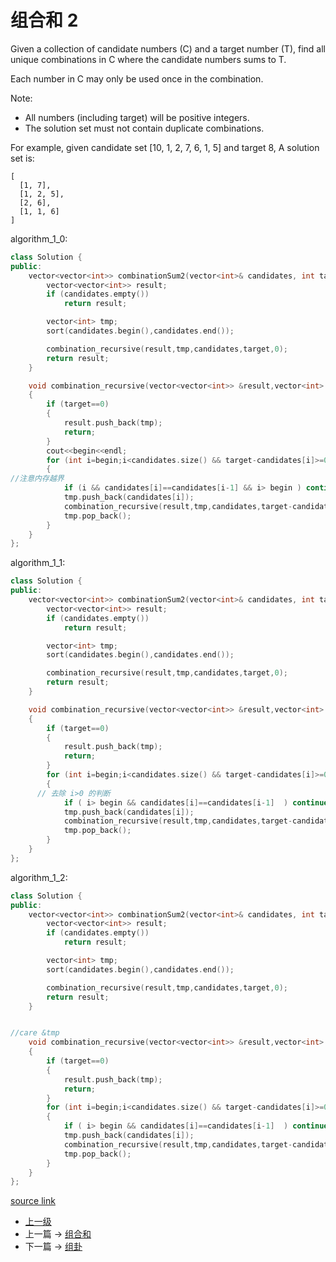 # 组合和 2

Given a collection of candidate numbers (C) and a target number (T), find all unique combinations in C where the candidate numbers sums to T.

Each number in C may only be used once in the combination.

Note:
* All numbers (including target) will be positive integers.
* The solution set must not contain duplicate combinations.

For example, given candidate set [10, 1, 2, 7, 6, 1, 5] and target 8,
A solution set is:
```
[
  [1, 7],
  [1, 2, 5],
  [2, 6],
  [1, 1, 6]
]
```

algorithm_1_0:
```c++
class Solution {
public:
    vector<vector<int>> combinationSum2(vector<int>& candidates, int target) {
        vector<vector<int>> result;
        if (candidates.empty())
            return result;

        vector<int> tmp;
        sort(candidates.begin(),candidates.end());

        combination_recursive(result,tmp,candidates,target,0);
        return result;
    }

    void combination_recursive(vector<vector<int>> &result,vector<int> tmp,vector<int> candidates,int target,int begin)
    {
        if (target==0)
        {
            result.push_back(tmp);
            return;
        }
        cout<<begin<<endl;
        for (int i=begin;i<candidates.size() && target-candidates[i]>=0 ;i++)
        {
//注意内存越界
            if (i && candidates[i]==candidates[i-1] && i> begin ) continue;
            tmp.push_back(candidates[i]);
            combination_recursive(result,tmp,candidates,target-candidates[i],i+1);
            tmp.pop_back();
        }
    }
};
```

algorithm_1_1:
```c++
class Solution {
public:
    vector<vector<int>> combinationSum2(vector<int>& candidates, int target) {
        vector<vector<int>> result;
        if (candidates.empty())
            return result;

        vector<int> tmp;
        sort(candidates.begin(),candidates.end());

        combination_recursive(result,tmp,candidates,target,0);
        return result;
    }

    void combination_recursive(vector<vector<int>> &result,vector<int> tmp,vector<int> candidates,int target,int begin)
    {
        if (target==0)
        {
            result.push_back(tmp);
            return;
        }
        for (int i=begin;i<candidates.size() && target-candidates[i]>=0 ;i++)
        {
      // 去除 i>0 的判断
            if ( i> begin && candidates[i]==candidates[i-1]  ) continue;
            tmp.push_back(candidates[i]);
            combination_recursive(result,tmp,candidates,target-candidates[i],i+1);
            tmp.pop_back();
        }
    }
};
```

algorithm_1_2:
```c++
class Solution {
public:
    vector<vector<int>> combinationSum2(vector<int>& candidates, int target) {
        vector<vector<int>> result;
        if (candidates.empty())
            return result;

        vector<int> tmp;
        sort(candidates.begin(),candidates.end());

        combination_recursive(result,tmp,candidates,target,0);
        return result;
    }


//care &tmp
    void combination_recursive(vector<vector<int>> &result,vector<int> &tmp,vector<int> &candidates,int target,int begin)
    {
        if (target==0)
        {
            result.push_back(tmp);
            return;
        }
        for (int i=begin;i<candidates.size() && target-candidates[i]>=0 ;i++)
        {
            if ( i> begin && candidates[i]==candidates[i-1]  ) continue;
            tmp.push_back(candidates[i]);
            combination_recursive(result,tmp,candidates,target-candidates[i],i+1);
            tmp.pop_back();
        }
    }
};
```

[source link](https://leetcode.com/problems/combination-sum-ii/discuss/)


- [上一级](README.md)
- 上一篇 -> [组合和](Combination_Sum.md)
- 下一篇 -> [组卦](Group_Anagrams.md)
